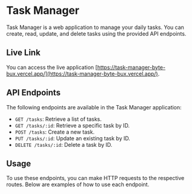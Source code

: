 # Task Manager

Task Manager is a web application to manage your daily tasks. You can create, read, update, and delete tasks using the provided API endpoints.

## Live Link

You can access the live application [https://task-manager-byte-bux.vercel.app/](https://task-manager-byte-bux.vercel.app/).

## API Endpoints

The following endpoints are available in the Task Manager application:

- `GET /tasks`: Retrieve a list of tasks.
- `GET /tasks/:id`: Retrieve a specific task by ID.
- `POST /tasks`: Create a new task.
- `PUT /tasks/:id`: Update an existing task by ID.
- `DELETE /tasks/:id`: Delete a task by ID.

## Usage

To use these endpoints, you can make HTTP requests to the respective routes. Below are examples of how to use each endpoint.